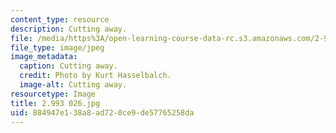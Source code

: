 ```yaml
---
content_type: resource
description: Cutting away.
file: /media/https%3A/open-learning-course-data-rc.s3.amazonaws.com/2-993-special-topics-in-mechanical-engineering-the-art-and-science-of-boat-design-january-iap-2007/884947e138a8ad720ce9de57765258da_2993026.jpg
file_type: image/jpeg
image_metadata:
  caption: Cutting away.
  credit: Photo by Kurt Hasselbalch.
  image-alt: Cutting away.
resourcetype: Image
title: 2.993 026.jpg
uid: 884947e1-38a8-ad72-0ce9-de57765258da
---
```


